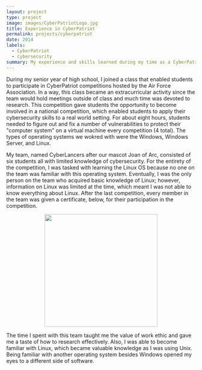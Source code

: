 ```yaml
---
layout: project
type: project
image: images/CyberPatriotLogo.jpg
title: Experience in CyberPatriot
permalink: projects/cyberpatriot
date: 2014
labels:
  - CyberPatriot
  - cybersecurity
summary: My experience and skills learned during my time as a CyberPatriot competitor for my school.
---
```


During my senior year of high school, I joined a class that enabled students to participate in CyberPatriot competitions hosted by the Air Force Association. In a way, this class became an extracurricular activity since the team would hold meetings outside of class and much time was devoted to research. This competition gave students the opportunity to become involved in a national competition, which enabled students to apply their cybersecurity skills to a real world setting. For about eight hours, students needed to figure out and fix a number of vulnerabilities to protect their "computer system" on a virtual machine every competition (4 total). The types of operating systems we wokred with were the Windows, Windows Server, and Linux.   

My team, named CyberLancers after our mascot Joan of Arc, consisted of six students all with limited knowledge of cybersecurity. For the entirety of the competition, I was tasked with learning the Linux OS because no one on the team was familiar with this operating system. Eventually, I was the only person on the team who acquired basic knowledge of Linux; however, information on Linux was limited at the time, which meant I was not able to know everything about Linux. After the last competition, every member in the team was given a certificate, below, for their participation in the competition. 

<p align="center">
  <img height="300" src="../images/cyberpatriotcertificatecopy.png">
</p>

The time I spent with this team taught me the value of work ethic and gave me a taste of how to research effectively. Also, I was able to become familiar with Linux, which became valuable knowledge as I was using Unix. Being familiar with another operating system besides Windows opened my eyes to a different side of software.   

